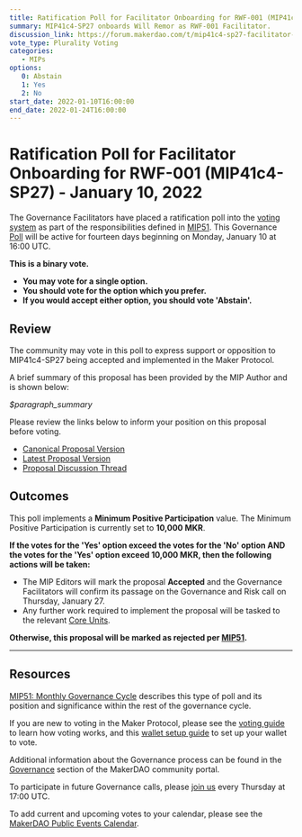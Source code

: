 ```yaml
---
title: Ratification Poll for Facilitator Onboarding for RWF-001 (MIP41c4-SP27) - January 10, 2022
summary: MIP41c4-SP27 onboards Will Remor as RWF-001 Facilitator.
discussion_link: https://forum.makerdao.com/t/mip41c4-sp27-facilitator-onboarding-rwf-001/11308
vote_type: Plurality Voting
categories:
   - MIPs
options:
   0: Abstain
   1: Yes
   2: No
start_date: 2022-01-10T16:00:00
end_date: 2022-01-24T16:00:00
---
```

# Ratification Poll for Facilitator Onboarding for RWF-001 (MIP41c4-SP27) - January 10, 2022

The Governance Facilitators have placed a ratification poll into the [voting system](https://vote.makerdao.com/polling) as part of the responsibilities defined in [MIP51](https://mips.makerdao.com/mips/details/MIP51). This Governance [Poll](https://community-development.makerdao.com/en/learn/governance/on-chain-gov) will be active for fourteen days beginning on Monday, January 10 at 16:00 UTC.

**This is a binary vote.** 
- **You may vote for a single option.** 
- **You should vote for the option which you prefer.**
- **If you would accept either option, you should vote 'Abstain'.**

## Review

The community may vote in this poll to express support or opposition to MIP41c4-SP27 being accepted and implemented in the Maker Protocol.

A brief summary of this proposal has been provided by the MIP Author and is shown below:

*$paragraph_summary*

Please review the links below to inform your position on this proposal before voting.
* [Canonical Proposal Version](https://github.com/makerdao/mips/blob/76cd2acaa9c9fa5d55ce4a82eff54e6cb4bd9d7c/MIP41/MIP41c4-Subproposals/MIP41c4-SP27.md)
* [Latest Proposal Version](https://mips.makerdao.com/mips/details/MIP41c4SP27)
* [Proposal Discussion Thread](https://forum.makerdao.com/t/mip41c4-sp27-facilitator-onboarding-rwf-001/11308)

## Outcomes

This poll implements a **Minimum Positive Participation** value. The Minimum Positive Participation is currently set to **10,000 MKR**.

**If the votes for the 'Yes' option exceed the votes for the 'No' option AND the votes for the 'Yes' option exceed 10,000 MKR, then the following actions will be taken:**
* The MIP Editors will mark the proposal **Accepted** and the Governance Facilitators will confirm its passage on the Governance and Risk call on Thursday, January 27.
* Any further work required to implement the proposal will be tasked to the relevant [Core Units](https://mips.makerdao.com/mips/details/MIP38#mip38c2-core-unit-state).

**Otherwise, this proposal will be marked as rejected per [MIP51](https://mips.makerdao.com/mips/details/MIP51#mip51c2-ratification-poll).**

---

## Resources

[MIP51: Monthly Governance Cycle](https://mips.makerdao.com/mips/details/MIP51) describes this type of poll and its position and significance within the rest of the governance cycle.

If you are new to voting in the Maker Protocol, please see the [voting guide](https://community-development.makerdao.com/en/learn/governance/how-voting-works/) to learn how voting works, and this [wallet setup guide](https://community-development.makerdao.com/en/learn/governance/voting-setup/) to set up your wallet to vote.

Additional information about the Governance process can be found in the [Governance](https://community-development.makerdao.com/en/learn/governance) section of the MakerDAO community portal.

To participate in future Governance calls, please [join us](https://github.com/makerdao/community/tree/master/governance/governance-and-risk-meetings) every Thursday at 17:00 UTC.

To add current and upcoming votes to your calendar, please see the [MakerDAO Public Events Calendar](https://calendar.google.com/calendar/embed?src=makerdao.com_3efhm2ghipksegl009ktniomdk%40group.calendar.google.com&ctz=UTC&mode=week&showCalendars=0&showPrint=0).
